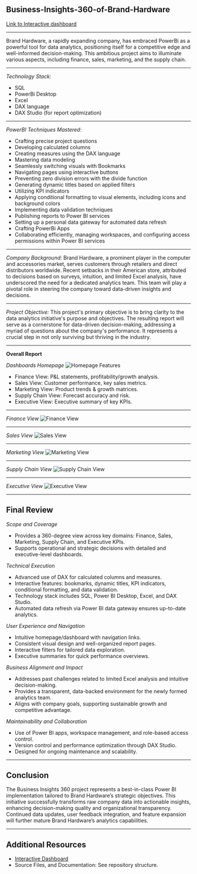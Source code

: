## Business-Insights-360-of-Brand-Hardware

[Link to Interactive dashboard](https://app.powerbi.com/view?r=eyJrIjoiNTMzNjlmMjQtMDRhOS00ZmNkLWJjY2QtY2RkNzA1MmVmMjgyIiwidCI6ImFjZjRkYzIxLTAxYmUtNDlmNS1iN2UxLWFlMzYwOWJiZWJjNSJ9&pageName=6809e0b038c812e809ee)

---

Brand Hardware, a rapidly expanding company, has embraced PowerBi as a powerful tool for data analytics, positioning itself for a competitive edge and well-informed decision-making. This ambitious project aims to illuminate various aspects, including finance, sales, marketing, and the supply chain.

---

*Technology Stack:*
- SQL
- PowerBi Desktop
- Excel
- DAX language
- DAX Studio (for report optimization)

---

*PowerBI Techniques Mastered:*
- Crafting precise project questions
- Developing calculated columns
- Creating measures using the DAX language
- Mastering data modeling
- Seamlessly switching visuals with Bookmarks
- Navigating pages using interactive buttons
- Preventing zero division errors with the divide function
- Generating dynamic titles based on applied filters
- Utilizing KPI indicators
- Applying conditional formatting to visual elements, including icons and background colors
- Implementing data validation techniques
- Publishing reports to Power BI services
- Setting up a personal data gateway for automated data refresh
- Crafting PowerBi Apps
- Collaborating efficiently, managing workspaces, and configuring access permissions within Power BI services

---

*Company Background:*
Brand Hardware, a prominent player in the computer and accessories market, serves customers through retailers and direct distributors worldwide. Recent setbacks in their American store, attributed to decisions based on surveys, intuition, and limited Excel analysis, have underscored the need for a dedicated analytics team. This team will play a pivotal role in steering the company toward data-driven insights and decisions.

---

*Project Objective:*
This project's primary objective is to bring clarity to the data analytics initiative's purpose and objectives. The resulting report will serve as a cornerstone for data-driven decision-making, addressing a myriad of questions about the company's performance. It represents a crucial step in not only surviving but thriving in the industry.

---

**Overall Report**

*Dashboards Homepage*
![Homepage](https://github.com/pyankitpoddar/Business-Insights-360-of-Brand-Hardware/blob/bd59b7e0ecabf802b9a9ca84d7c70d2b2cbabe3e/Visuals/homepage.png)
Features
- Finance View: P&L statements, profitability/growth analysis.
- Sales View: Customer performance, key sales metrics.
- Marketing View: Product trends & growth matrices.
- Supply Chain View: Forecast accuracy and risk.
- Executive View: Executive summary of key KPIs.

---

*Finance View*
![Finance View](https://github.com/pyankitpoddar/Business-Insights-360-of-Brand-Hardware/blob/f30554e9d966b69cf90e1a0dc8ba3ce05fd70e3f/Visuals/finance.png)

---

*Sales View*
![Sales View](https://github.com/pyankitpoddar/Business-Insights-360-of-Brand-Hardware/blob/f30554e9d966b69cf90e1a0dc8ba3ce05fd70e3f/Visuals/sales.png)

---

*Marketing View*
![Marketing View](https://github.com/pyankitpoddar/Business-Insights-360-of-Brand-Hardware/blob/f30554e9d966b69cf90e1a0dc8ba3ce05fd70e3f/Visuals/marketing.png)

---

*Supply Chain View*
![Supply Chain View](https://github.com/pyankitpoddar/Business-Insights-360-of-Brand-Hardware/blob/f30554e9d966b69cf90e1a0dc8ba3ce05fd70e3f/Visuals/supply%20chain.png)

---

*Executive View*
![Executive View](https://github.com/pyankitpoddar/Business-Insights-360-of-Brand-Hardware/blob/f30554e9d966b69cf90e1a0dc8ba3ce05fd70e3f/Visuals/executive.png)

---

## Final Review

*Scope and Coverage*
- Provides a 360-degree view across key domains: Finance, Sales, Marketing, Supply Chain, and Executive KPIs.
- Supports operational and strategic decisions with detailed and executive-level dashboards.

*Technical Execution*
- Advanced use of DAX for calculated columns and measures.
- Interactive features: bookmarks, dynamic titles, KPI indicators, conditional formatting, and data validation.
- Technology stack includes SQL, Power BI Desktop, Excel, and DAX Studio.
- Automated data refresh via Power BI data gateway ensures up-to-date analytics.

*User Experience and Navigation*
- Intuitive homepage/dashboard with navigation links.
- Consistent visual design and well-organized report pages.
- Interactive filters for tailored data exploration.
- Executive summaries for quick performance overviews.

*Business Alignment and Impact*
- Addresses past challenges related to limited Excel analysis and intuitive decision-making.
- Provides a transparent, data-backed environment for the newly formed analytics team.
- Aligns with company goals, supporting sustainable growth and competitive advantage.

*Maintainability and Collaboration*
- Use of Power BI apps, workspace management, and role-based access control.
- Version control and performance optimization through DAX Studio.
- Designed for ongoing maintenance and scalability.

---

## Conclusion

The Business Insights 360 project represents a best-in-class Power BI implementation tailored to Brand Hardware’s strategic objectives. This initiative successfully transforms raw company data into actionable insights, enhancing decision-making quality and organizational transparency. Continued data updates, user feedback integration, and feature expansion will further mature Brand Hardware’s analytics capabilities.

---

## Additional Resources

- [Interactive Dashboard](https://app.powerbi.com/view?r=eyJrIjoiNTMzNjlmMjQtMDRhOS00ZmNkLWJjY2QtY2RkNzA1MmVmMjgyIiwidCI6ImFjZjRkYzIxLTAxYmUtNDlmNS1iN2UxLWFlMzYwOWJiZWJjNSJ9&pageName=6809e0b038c812e809ee)
- Source Files, and Documentation: See repository structure.
